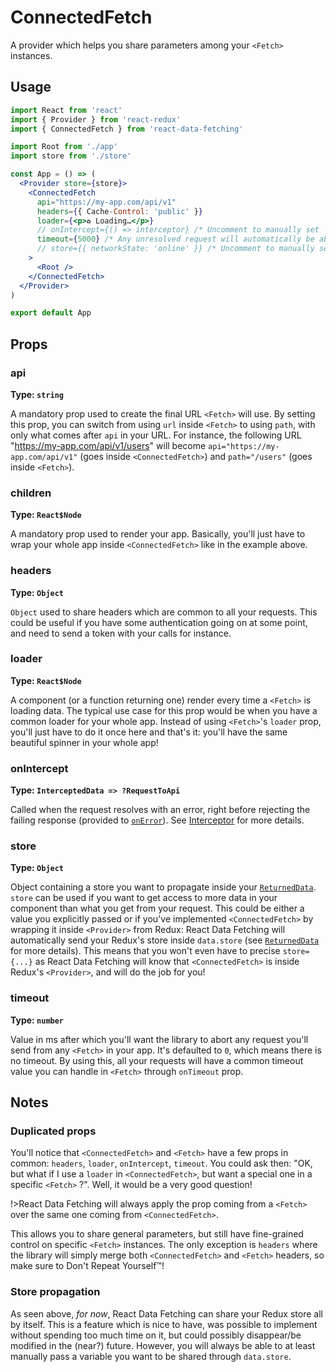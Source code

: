 # ConnectedFetch

A provider which helps you share parameters among your `<Fetch>` instances.

## Usage

```jsx
import React from 'react'
import { Provider } from 'react-redux'
import { ConnectedFetch } from 'react-data-fetching'

import Root from './app'
import store from './store'

const App = () => (
  <Provider store={store}>
    <ConnectedFetch
      api="https://my-app.com/api/v1"
      headers={{ Cache-Control: 'public' }}
      loader={<p>♻️ Loading…</p>}
      // onIntercept={() => interceptor} /* Uncomment to manually set `onIntercept` value (see #Props.onIntercept) */
      timeout={5000} /* Any unresolved request will automatically be aborted after 5s */
      // store={{ networkState: 'online' }} /* Uncomment to manually set `store` value (see #Props.store) */
    >
      <Root />
    </ConnectedFetch>
  </Provider>
)

export default App

```

## Props

### api

**Type: `string`**

A mandatory prop used to create the final URL `<Fetch>` will use. By setting this prop, you can switch from using `url` inside `<Fetch>` to using `path`, with only what comes after `api` in your URL. For instance, the following URL "https://my-app.com/api/v1/users" will become `api="https://my-app.com/api/v1"` (goes inside `<ConnectedFetch>`) and `path="/users"` (goes inside `<Fetch>`).

### children

**Type: `React$Node`**

A mandatory prop used to render your app. Basically, you'll just have to wrap your whole app inside `<ConnectedFetch>` like in the example above.

### headers

**Type: `Object`**

`Object` used to share headers which are common to all your requests. This could be useful if you have some authentication going on at some point, and need to send a token with your calls for instance.

### loader

**Type: `React$Node`**

A component (or a function returning one) render every time a `<Fetch>` is loading data. The typical use case for this prop would be when you have a common loader for your whole app. Instead of using `<Fetch>`'s `loader` prop, you'll just have to do it once here and that's it: you'll have the same beautiful spinner in your whole app!

### onIntercept

**Type: `InterceptedData => ?RequestToApi`**

Called when the request resolves with an error, right before rejecting the failing response (provided to [`onError`](Fetch.md#onerror)). See [Interceptor](Fetch.md#interceptor) for more details.

### store

**Type: `Object`**

Object containing a store you want to propagate inside your [`ReturnedData`](Fetch.md#returneddata). `store` can be used if you want to get access to more data in your component than what you get from your request. This could be either a value you explicitly passed or if you've implemented `<ConnectedFetch>` by wrapping it inside `<Provider>` from Redux: React Data Fetching will automatically send your Redux's store inside `data.store` (see [`ReturnedData`](Fetch.md#returneddata) for more details). This means that you won't even have to precise `store={...}` as React Data Fetching will know that `<ConnectedFetch>` is inside Redux's `<Provider>`, and will do the job for you!

### timeout

**Type: `number`**

Value in ms after which you'll want the library to abort any request you'll send from any `<Fetch>` in your app. It's defaulted to `0`, which means there is no timeout. By using this, all your requests will have a common timeout value you can handle in `<Fetch>` through `onTimeout` prop.

## Notes

### Duplicated props

You'll notice that `<ConnectedFetch>` and `<Fetch>` have a few props in common: `headers`, `loader`, `onIntercept`, `timeout`. You could ask then: "OK, but what if I use a `loader` in `<ConnectedFetch>`, but want a special one in a specific `<Fetch>` ?". Well, it would be a very good question!

!>React Data Fetching will always apply the prop coming from a `<Fetch>` over the same one coming from `<ConnectedFetch>`.

This allows you to share general parameters, but still have fine-grained control on specific `<Fetch>` instances. The only exception is `headers` where the library will simply merge both `<ConnectedFetch>` and `<Fetch>` headers, so make sure to Don't Repeat Yourself™!

### Store propagation

As seen above, *for now*, React Data Fetching can share your Redux store all by itself. This is a feature which is nice to have, was possible to implement without spending too much time on it, but could possibly disappear/be modified in the (near?) future. However, you will always be able to at least manually pass a variable you want to be shared through `data.store`.
